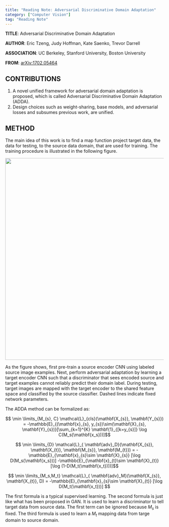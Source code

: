 ```yaml
---
title: "Reading Note: Adversarial Discriminative Domain Adaptation"
category: ["Computer Vision"]
tag: "Reading Note"
---
```


**TITLE**: Adversarial Discriminative Domain Adaptation

**AUTHOR**: Eric Tzeng, Judy Hoffman, Kate Saenko, Trevor Darrell

**ASSOCIATION**: UC Berkeley, Stanford University, Boston University

**FROM**: [arXiv:1702.05464](https://arxiv.org/abs/1702.05464)

## CONTRIBUTIONS ##

1. A novel unified framework for adversarial domain adaptation is proposed, which is called Adversarial Discriminative Domain Adaptation (ADDA).
2. Design choices such as weight-sharing, base models, and adversarial losses and subsumes previous work, are unified.


## METHOD ##

The main idea of this work is to find a map function project target data, the data for testing, to the source data domain, that are used for training. The training procedure is illustrated in the following figure.

<img class="img-responsive center-block" src="https://raw.githubusercontent.com/joshua19881228/my_blogs/master/Computer_Vision/Reading_Note/figures/ADDA_1.jpg" alt="" width="640"/>

As the figure shows, first pre-train a source encoder CNN using labeled source image examples. Next, perform adversarial adaptation by learning a target encoder CNN such that a discriminator that sees encoded source and target examples cannot reliably predict their domain label. During testing, target images are mapped with the target encoder to the shared feature space and classified by the source classifier. Dashed lines indicate fixed network parameters.

The ADDA method can be formalized as:

$$ \min \limits_{M_{s}, C} \mathcal{L}_{cls}(\mathbf{X_{s}}, \mathbf{Y_{s}}) = 
-\mathbb{E}_{(\mathbf{x}_{s}, y_{s})\sim(\mathbf{X}_{s}, \mathbf{Y}_{s})}[\sum_{k=1}^{K} \mathbf{1}_{[k=y_{s}]} \log C(M_s(\mathbf{x_s}))]$$

$$ \min \limits_{D} \mathcal{L}_{ \mathbf{adv}_D}(\mathbf{X_{s}}, \mathbf{X_{t}}, \mathbf{M_{s}}, \mathbf{M_{t}}) = 
-\mathbb{E}_{\mathbf{x}_{s}\sim \mathbf{X}_{s}} [\log D(M_s(\mathbf{x_s}))]
-\mathbb{E}_{\mathbf{x}_{t}\sim \mathbf{X}_{t}} [\log (1-D(M_t(\mathbf{x_t})))]$$

$$ \min \limits_{M_s,M_t} \mathcal{L}_{ \mathbf{adv}_M}(\mathbf{X_{s}}, \mathbf{X_{t}}, D) = 
-\mathbb{E}_{\mathbf{x}_{s}\sim \mathbf{X}_{t}} [\log D(M_t(\mathbf{x_t}))] $$

The first formula is a typical supervised learning. The second formula is just like what has been proposed in GAN. It is used to learn a discriminator to tell target data from source data. The first term can be ignored because $M_s$ is fixed. The third formula is used to learn a $M_t$ mapping data from targe domain to source domain.
